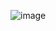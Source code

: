 ![image](https://github.com/Sadorn/HTML-CSS-stuffs/assets/150145045/4427ab62-a62e-4a2c-8e04-1ac2249a5b52)
